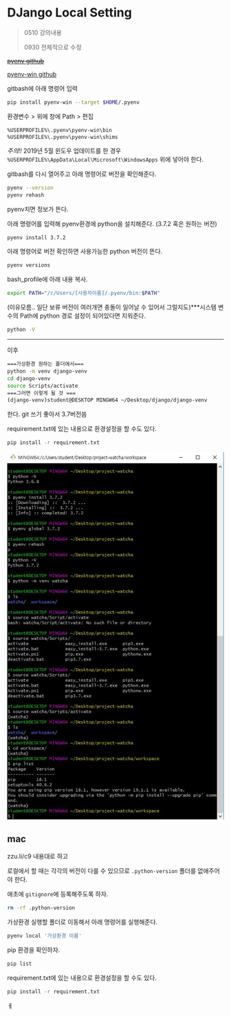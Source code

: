 # DJango Local Setting

> 0510 강의내용
>
> 0930 전체적으로 수정

~~[pyenv github](<https://github.com/pyenv/pyenv>)~~

[pyenv-win github](<https://github.com/pyenv-win/pyenv-win>)

gitbash에 아래 명령어 입력

```bash
pip install pyenv-win --target $HOME/.pyenv
```

환경변수 > 위에 창에 Path > 편집 

```
%USERPROFILE%\.pyenv\pyenv-win\bin
%USERPROFILE%\.pyenv\pyenv-win\shims
```

*주의!!*  2019년 5월 윈도우 업데이트를 한 경우 `%USERPROFILE%\AppData\Local\Microsoft\WindowsApps` 위에 넣어야 한다.

gitbash를 다시 열어주고 아래 명령어로 버전을 확인해준다.

```bash
pyenv --version
pyenv rehash
```

pyenv치면 정보가 뜬다.

아래 명령어를 입력해 pyenv환경에 python을 설치해준다. (3.7.2 혹은 원하는 버전)

```bash
pyenv install 3.7.2
```

아래 명령어로 버전 확인하면 사용가능한 python 버전이 뜬다.

```bash
pyenv versions
```

bash_profile에 아래 내용 복사.

```bash
export PATH="/c/Users/[사용자이름]/.pyenv/bin:$PATH"
```

(이유모름.. 일단 보류 버전이 여러개면 충돌이 일어날 수 있어서 그럴지도)***시스템 변수의 Path에 python 경로 설정이 되어있다면 지워준다. 

```bash
python -V
```

---

이후

```bash
===가상환경 원하는 폴더에서===
python -m venv django-venv
cd django-venv
source Scripts/activate
===그러면 이렇게 될 것 ===
(django-venv)student@DESKTOP MINGW64 ~/Desktop/django/django-venv
```

한다. git 쓰기 좋아서 3.7버전씀

requirement.txt에 있는 내용으로 환경설정을 할 수도 있다.

```bash
pip install -r requirement.txt
```



![dj_local1](../../image/dj_local1.JPG)



## mac

zzu.li/c9 내용대로 하고

로컬에서 할 때는 각각의 버전이 다를 수 있으므로 `.python-version` 폴더를 없애주어야 한다.

애초에 `gitignore`에 등록해주도록 하자.

```bash
rm -rf .python-version
```

가상환경 실행할 폴더로 이동해서 아래 명령어를 실행해준다.

```bash
pyenv local '가상환경 이름'
```

pip 환경을 확인하자.

```bash
pip list
```

requirement.txt에 있는 내용으로 환경설정을 할 수도 있다.

```bash
pip install -r requirement.txt
```



ㅔ